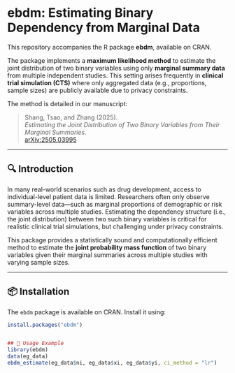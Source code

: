 # ebdm: Estimating Binary Dependency from Marginal Data

This repository accompanies the R package **ebdm**, available on CRAN.

The package implements a **maximum likelihood method** to estimate the joint distribution of two binary variables using only **marginal summary data** from multiple independent studies. This setting arises frequently in **clinical trial simulation (CTS)** where only aggregated data (e.g., proportions, sample sizes) are publicly available due to privacy constraints.

The method is detailed in our manuscript:

> Shang, Tsao, and Zhang (2025).  
> *Estimating the Joint Distribution of Two Binary Variables from Their Marginal Summaries*.  
> [arXiv:2505.03995](https://doi.org/10.48550/arXiv.2505.03995)

---

## 🔍 Introduction

In many real-world scenarios such as drug development, access to individual-level patient data is limited. Researchers often only observe summary-level data—such as marginal proportions of demographic or risk variables across multiple studies. Estimating the dependency structure (i.e., the joint distribution) between two such binary variables is critical for realistic clinical trial simulations, but challenging under privacy constraints.

This package provides a statistically sound and computationally efficient method to estimate the **joint probability mass function** of two binary variables given their marginal summaries across multiple studies with varying sample sizes.

---

## 📦 Installation

The `ebdm` package is available on CRAN. Install it using:

```r
install.packages("ebdm")


## 🌰 Usage Example
library(ebdm)
data(eg_data)
ebdm_estimate(eg_data$ni, eg_data$xi, eg_data$yi, ci_method = "lr")

